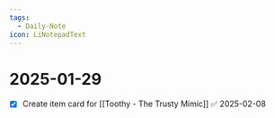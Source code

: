 ```yaml
---
tags:
  - Daily-Note
icon: LiNotepadText
---
```


# 2025-01-29

- [x] Create item card for [[Toothy - The Trusty Mimic]] ✅ 2025-02-08
